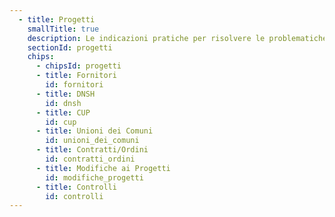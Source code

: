 ```yaml
---
  - title: Progetti
    smallTitle: true
    description: Le indicazioni pratiche per risolvere le problematiche tecniche ricorrenti
    sectionId: progetti
    chips:
      - chipsId: progetti
      - title: Fornitori
        id: fornitori
      - title: DNSH
        id: dnsh
      - title: CUP
        id: cup
      - title: Unioni dei Comuni
        id: unioni_dei_comuni
      - title: Contratti/Ordini
        id: contratti_ordini
      - title: Modifiche ai Progetti
        id: modifiche_progetti
      - title: Controlli
        id: controlli
---
```

